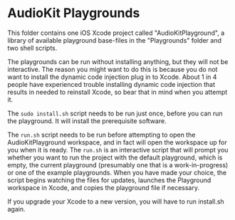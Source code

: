 AudioKit Playgrounds
====================

This folder contains one iOS Xcode project called "AudioKitPlayground", a library of available playground base-files in the "Playgrounds" folder and two shell scripts.

The playgrounds can be run without installing anything, but they will not be interactive.  The reason you might want to do this is because you do not want to install the dynamic code injection plug in to Xcode.   About 1 in 4 people have experienced trouble installing dynamic code injection that results in needed to reinstall Xcode, so bear that in mind when you attempt it.

The `sudo install.sh` script needs to be run just once, before you can run the playground.  It will install the prerequisite software.

The `run.sh` script needs to be run before attempting to open the AudioKitPlayground workspace, and in fact will open the workspace up for you when it is ready.  The `run.sh` is an interactive script that will prompt you whether you want to run the project with the default playground, which is empty, the current playground (presumably one that is a work-in-progress) or one of the example playgrounds.  When you have made your choice, the script begins watching the files for updates,  launches the Playground workspace in Xcode, and copies the playground file if necessary.

If you upgrade your Xcode to a new version, you will have to run install.sh again.
